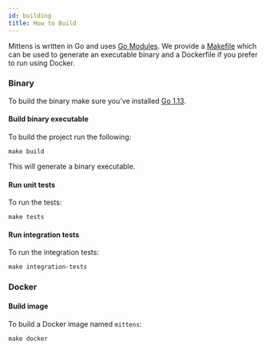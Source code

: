 ```yaml
---
id: building
title: How to Build
---
```


Mittens is written in Go and uses [Go Modules](https://github.com/golang/go/wiki/Modules). 
We provide a [Makefile](https://github.com/ExpediaGroup/mittens/blob/master/Makefile) which can be used to generate an executable binary and a Dockerfile if you prefer to run using Docker.

### Binary

To build the binary make sure you've installed [Go 1.13](https://golang.org/dl/).

#### Build binary executable

To build the project run the following:
    
    make build

This will generate a binary executable.

#### Run unit tests

To run the tests:

    make tests
    
#### Run integration tests

To run the integration tests:

    make integration-tests
 
### Docker
#### Build image

To build a Docker image named `mittens`:

    make docker
